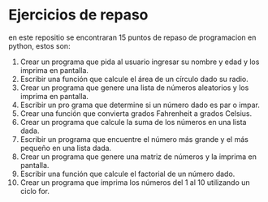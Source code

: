 # Ejercicios de repaso
en este repositio se encontraran 15 puntos de repaso de programacion en python, estos son:
1. Crear un programa que pida al usuario ingresar su nombre y edad y los imprima en pantalla.
2. Escribir una función que calcule el área de un círculo dado su radio.
3. Crear un programa que genere una lista de números aleatorios y los imprima en pantalla.
4. Escribir un pro grama que determine si un número dado es par o impar.
5. Crear una función que convierta grados Fahrenheit a grados Celsius.
6. Crear un programa que calcule la suma de los números en una lista dada.
7. Escribir un programa que encuentre el número más grande y el más pequeño en una lista dada.
9. Crear un programa que genere una matriz de números y la imprima en pantalla.
10. Escribir una función que calcule el factorial de un número dado.
12. Crear un programa que imprima los números del 1 al 10 utilizando un ciclo for.


